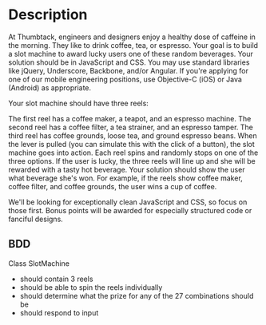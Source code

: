 Description
===========

At Thumbtack, engineers and designers enjoy a healthy dose of caffeine in the morning. They like to drink coffee, tea, or espresso. Your goal is to build a slot machine to award lucky users one of these random beverages. Your solution should be in JavaScript and CSS. You may use standard libraries like jQuery, Underscore, Backbone, and/or Angular. If you're applying for one of our mobile engineering positions, use Objective-C (iOS) or Java (Android) as appropriate.

Your slot machine should have three reels:

The first reel has a coffee maker, a teapot, and an espresso machine.
The second reel has a coffee filter, a tea strainer, and an espresso tamper.
The third reel has coffee grounds, loose tea, and ground espresso beans.
When the lever is pulled (you can simulate this with the click of a button), the slot machine goes into action. Each reel spins and randomly stops on one of the three options. If the user is lucky, the three reels will line up and she will be rewarded with a tasty hot beverage. Your solution should show the user what beverage she's won. For example, if the reels show coffee maker, coffee filter, and coffee grounds, the user wins a cup of coffee.

We'll be looking for exceptionally clean JavaScript and CSS, so focus on those first. Bonus points will be awarded for especially structured code or fanciful designs.

BDD
---
Class SlotMachine
+ should contain 3 reels
+ should be able to spin the reels individually
+ should determine what the prize for any of the 27 combinations should be
+ should respond to input